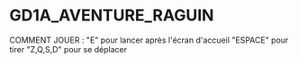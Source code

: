 # GD1A_AVENTURE_RAGUIN

COMMENT JOUER :
"E" pour lancer après l'écran d'accueil
"ESPACE" pour tirer
"Z,Q,S,D" pour se déplacer
